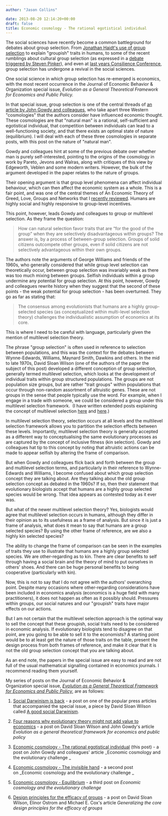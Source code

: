 ```yaml
---
author: "Jason Collins"

date: 2013-08-20 12:14:20+00:00
draft: false
title: Economic cosmology - The rational egotistical individual
---
```


The social sciences have recently become a common battleground for debates about group selection. From [Jonathan Haidt's use of group selection](https://www.jasoncollins.blog/haidts-group-selection/) to explain "groupish" traits in humans, to some of the recent rumblings about cultural group selection (as expressed in a [debate triggered by Steven Pinker](https://www.jasoncollins.blog/pinker-takes-on-group-selection/)), and even at [last years Consilience Conference](https://www.jasoncollins.blog/group-selection-and-the-social-sciences/), group selection has undergone a revival in the social sciences.

One social science in which group selection has re-emerged is economics, with the most recent occurrence in the Journal of Economic Behavior & Organization special issue, _Evolution as a General Theoretical Framework for Economics and Public Policy._

In that special issue, group selection is one of the central threads of [an article by John Gowdy and colleagues](https://doi.org/10.1016/j.jebo.2012.12.009), who take apart three Western "cosmologies" that the authors consider have influenced economic thought. These cosmologies are that "natural man" is a rational, self-sufficient and egotistical individual, that competition between individuals can lead to a well-functioning society, and that there exists an optimal state of nature (equilibrium). I will deal with each of these three cosmologies in separate posts, with this post on the nature of "natural man".

Gowdy and colleagues hint at some of the previous debate over whether man is purely self-interested, pointing to the origins of the cosmology in work by Pareto, Jevons and Walras, along with critiques of this view by Edgeworth, Veblen and some modern writers. However, the bulk of the argument developed in the paper relates to the nature of groups.

Their opening argument is that group level phenomena can affect individual behaviour, which can then affect the economic system as a whole. This is a fair point, and was one of the central themes of An Economic Theory of Greed, Love, Groups and Networks that I [recently reviewed](https://www.jasoncollins.blog/an-economic-theory-of-greed-love-groups-and-networks/). Humans are highly social and highly responsive to group-level incentives.

This point, however, leads Gowdy and colleagues to group or multilevel selection. As they frame the question:


<blockquote>How can natural selection favor traits that are “for the good of the group” when they are selectively disadvantageous within groups? The answer is, by a process of between-group selection. Groups of solid citizens outcompete other groups, even if solid citizens are not selectively advantageous within their own groups.</blockquote>


The authors note the arguments of George Williams and friends of the 1960s, who generally considered that while group level selection can theoretically occur, between group selection was invariably weak as there was too much mixing between groups. Selfish individuals within a group undermine any potential for group selection. At this point, however, Gowdy and colleagues rewrite history when they suggest that the second of these points - the weak potential for group selection - has been overturned. They go as far as stating that:


<blockquote>The consensus among evolutionists that humans are a highly group-selected species (as conceptualized within multi-level selection theory) challenges the individualistic assumption of economics at its core.</blockquote>


This is where I need to be careful with language, particularly given the mention of multilevel selection theory.

The phrase "group selection" is often used in reference to selection between populations, and this was the context for the debates between Wynne-Edwards, Williams, Maynard Smith, Dawkins and others. In the mid to late 1970s, David Sloan Wilson (one of the authors of the paper the subject of this post) developed a different conception of group selection, generally termed multilevel selection, which looks at the development of individual traits within group structured populations. The groups are not population size groups, but are rather "trait groups" within populations that occur through non-random assortment of altruistic genes. These are not groups in the sense that people typically use the word. For example, when I engage in a trade with someone, we could be considered a group under this multilevel selection framework.  (I have written extended posts explaining the concept of multilevel selection [here](https://www.jasoncollins.blog/what-is-multilevel-selection/) and [here](https://www.jasoncollins.blog/groups-kin-and-self-interest/).)

In multilevel selection theory, selection occurs at all levels and the multilevel selection framework allows you to partition the selection effects between these levels. Importantly, multilevel selection theory is generally accepted as a different way to conceptualising the same evolutionary processes as are captured by the concept of inclusive fitness (kin selection). Gowdy and colleagues hat tip to this concept by noting that altruistic actions can be made to appear selfish by altering the frame of comparison.

But when Gowdy and colleagues flick back and forth between the group and multilevel selection terms, and particularly in their reference to Wynne-Edwards and Williams, I become confused about which group selection concept they are talking about. Are they talking about the old group selection concept as debated in the 1960s? If so, then their statement that evolutionary biologists accept that humans are a highly group selected species would be wrong. That idea appears as contested today as it ever was.

But what of the newer multilevel selection theory? Yes, biologists would agree that multilevel selection occurs in humans, although they differ in their opinion as to its usefulness as a frame of analysis. But since it is just a frame of analysis, what does it mean to say that humans are a group selected species? By using the other frame of reference, are we also a highly kin selected species?

The ability to change the frame of comparison can be seen in the examples of traits they use to illustrate that humans are a highly group selected species. We are other-regarding as to kin. There are clear benefits to self through having a social brain and the theory of mind to put ourselves in others' shoes. And there can be huge personal benefits to being cooperative (particularly with kin).

Now, this is not to say that I do not agree with the authors' overarching point. Despite many occasions where other-regarding considerations have been included in economics analysis (economics is a huge field with many practitioners), it does not happen as often as it possibly should. Pressures within groups, our social natures and our "groupish" traits have major effects on our actions.

But I am not certain that the multilevel selection approach is the optimal way to sell the concept that these groupish, social traits need to be considered in economic analysis. If evolutionary biologists tend to disagree on that point, are you going to be able to sell it to the economists? A starting point would be to at least get the nature of those traits on the table, present the design process from both frames of reference, and make it clear that it is not the old group selection concept that you are talking about.

As an end note, the papers in the special issue are easy to read and are not full of the usual mathematical signalling contained in economics journals. I recommend reading them yourself.

My series of posts on the Journal of Economic Behavior & Organization special issue, [_Evolution as a General Theoretical Framework for Economics and Public Policy_](http://www.sciencedirect.com/science/journal/01672681/90/supp/S), are as follows:



	
  1. [Social Darwinism is back](https://www.jasoncollins.blog/social-darwinism-is-back/) - a post on one of the popular press articles that accompanied the special issue, a piece by David Sloan Wilson called [A good social Darwinism](http://www.aeonmagazine.com/living-together/how-evolution-can-reform-economics/).

	
  2. [Four reasons why evolutionary theory might not add value to economics](https://www.jasoncollins.blog/four-reasons-why-evolutionary-theory-might-not-add-value-to-economics/) - a post on David Sloan Wilson and John Gowdy's article _Evolution as a general theoretical framework for economics and public policy_

	
  3. [Economic cosmology - The rational egotistical individual](https://www.jasoncollins.blog/economic-cosmology-the-rational-egotistical-individual/) (this post) - a post on John Gowdy and colleagues' article _Economic cosmology and the evolutionary challenge _

	
  4. [Economic cosmology - The invisible hand](https://www.jasoncollins.blog/economic-cosmology-the-invisible-hand/) - a second post on _Economic cosmology and the evolutionary challenge _

	
  5. [Economic cosmology - Equilibrium](https://www.jasoncollins.blog/economic-cosmology-equilibrium/) - a third post on _Economic cosmology and the evolutionary challenge_

	
  6. [Design principles for the efficacy of groups](https://www.jasoncollins.blog/design-principles-efficacy-groups/) - a post on David Sloan Wilson, Elinor Ostrom and Michael E. Cox's article _Generalizing the core design principles for the efficacy of groups_


